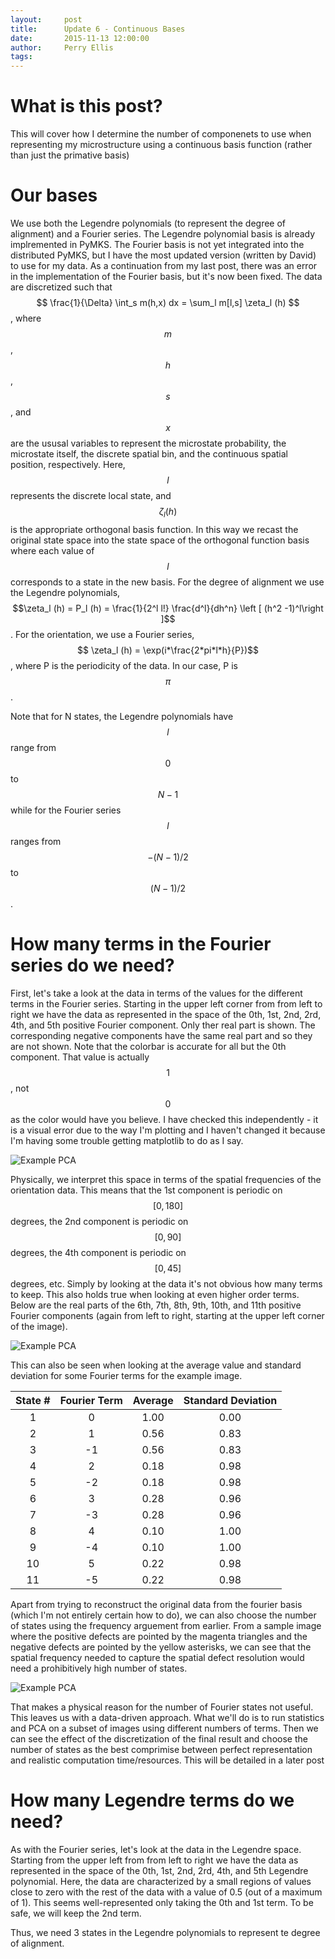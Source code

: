 ```yaml
---
layout:     post
title:      Update 6 - Continuous Bases
date:       2015-11-13 12:00:00
author:     Perry Ellis
tags: 	
---
```


<!-- Start Writing Below in Markdown -->

# What is this post?
This will cover how I determine the number of componenets to use when representing my microstructure using a continuous basis function  (rather than just the primative basis)

# Our bases
We use both the Legendre polynomials (to represent the degree of alignment) and a Fourier series.  The Legendre polynomial basis is already implremented in PyMKS. The Fourier basis is not yet integrated into the distributed PyMKS, but I have the most updated version (written by David) to use for my data. As a continuation from my last post, there was an error in the implementation of the Fourier basis, but it's now been fixed.
The data are discretized such that $$ \frac{1}{\Delta} \int_s m(h,x) dx = \sum_l m[l,s] \zeta_l (h) $$, where $$m$$, $$h$$, $$s$$, and $$x$$ are the ususal variables to represent the microstate probability, the microstate itself, the discrete spatial bin, and the continuous spatial position, respectively. Here, $$l$$ represents the discrete local state, and $$\zeta_l(h)$$ is the appropriate orthogonal basis function. In this way we recast the original state space into the state space of the orthogonal function basis where each value of $$l$$ corresponds to a state in the new basis.  For the degree of alignment we use the Legendre polynomials, $$\zeta_l (h)  = P_l (h) = \frac{1}{2^l l!} \frac{d^l}{dh^n} \left [  (h^2 -1)^l\right ]$$. For the orientation, we use a Fourier series, $$ \zeta_l (h) = \exp(i*\frac{2*pi*l*h}{P})$$, where P is the periodicity of the data. In our case, P is $$\pi$$.

Note that for N states, the Legendre polynomials have $$l$$ range from $$0$$ to $$N-1$$ while for the Fourier series $$l$$ ranges from $$-(N-1)/2$$ to $$(N-1)/2$$.

# How many terms in the Fourier series do we need? 
First, let's take a look at the data in terms of the values for the different terms in the Fourier series. Starting in the upper left corner from from left to right we have the data as represented in the space of the  0th, 1st, 2nd, 2rd, 4th, and 5th positive Fourier component. Only ther real part is shown. The corresponding negative components have the same real part and so they are not shown. Note that the colorbar is accurate for all but the 0th component. That value is actually $$1$$, not $$0$$ as the color would have you believe. I have checked this independently - it is a visual error due to the way I'm plotting and I haven't changed it because I'm having some trouble getting matplotlib to do as I say.

![Example PCA](/MIC-Active-Nematics-Torus/img/post7/FourierBasis_Comps012345.PNG)

Physically, we interpret this space in terms of the spatial frequencies of the orientation data. This means that the 1st component is periodic on $$[0,180]$$ degrees, the 2nd component is periodic on $$[0,90]$$ degrees, the 4th component is periodic on $$[0,45]$$ degrees, etc.  Simply by looking at the data it's not obvious how many terms to keep. This also holds true when looking at even higher order terms.  Below are the real parts of the 6th, 7th, 8th, 9th, 10th, and 11th positive Fourier components (again from left to right, starting at the upper left corner of the image).

![Example PCA](/MIC-Active-Nematics-Torus/img/post7/FourierBasis_Comps67891011.PNG)

This can also be seen when looking at the average value and standard deviation for some Fourier terms for the example image.

|State # | Fourier Term | Average | Standard Deviation|
|:-----:|:-----:|:-----:|:-----:|
| 1 |0| 1.00 | 0.00 |
| 2 |1| 0.56 | 0.83 |
| 3 |-1| 0.56 | 0.83 |
| 4 |2| 0.18 | 0.98 |
| 5 |-2| 0.18 | 0.98 |
| 6 |3| 0.28 | 0.96 |
| 7 |-3| 0.28 | 0.96 |
| 8 |4| 0.10 | 1.00 |
| 9 |-4| 0.10 | 1.00 |
| 10 |5| 0.22 | 0.98 |
| 11 |-5| 0.22 | 0.98 |

Apart from trying to reconstruct the original data from the fourier basis (which I'm not entirely certain how to do), we can also choose the number of states using the frequency arguement from earlier. From a sample image where the positive defects are pointed by the magenta triangles and the negative defects are pointed by the yellow asterisks, we can see that the spatial frequency needed to capture the spatial defect resolution would need a prohibitively high number of states.

![Example PCA](/MIC-Active-Nematics-Torus/img/post7/defects.PNG)

That makes a physical reason for the number of Fourier states not useful. This leaves us with a data-driven approach.  What we'll do is to run statistics and PCA on a subset of images using different numbers of terms. Then we can see the effect of the discretization of the final result and choose the number of states as the best comprimise between perfect representation and realistic computation time/resources. This will be detailed in a later post

# How many Legendre terms do we need?
As with the Fourier series, let's look at the data in the Legendre space. Starting from the upper left from from left to right we have the data as represented in the space of the  0th, 1st, 2nd, 2rd, 4th, and 5th Legendre polynomial. Here, the data are characterized by a small regions of values close to zero with the rest of the data with a value of 0.5 (out of a maximum of 1). This seems well-represented only taking the 0th and 1st term. To be safe, we will keep the 2nd term.

Thus, we need 3 states in the Legendre polynomials to represent te degree of alignment.


